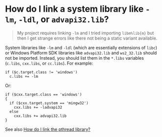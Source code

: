 # How do I link a system library like `-lm`, `-ldl`, or `advapi32.lib`?

> My project requires linking `-lm` and I tried importing `libm%lib{m}` but
> then I get strange errors like there not being a static variant available.

System libraries like `-lm` and `-ldl` (which are essentially extensions of
`libc`) or Windows Platform SDK libraries like `advapi32.lib` and `ws2_32.lib`
should not be imported. Instead, you should list them in the `*.libs`
variables (`c.libs`, `cxx.libs`, or `cc.libs`). For example:

```
if ($c.target.class != 'windows')
  c.libs += -lm
```

Or:

```
if ($cxx.target.class == 'windows')
{
  if ($cxx.target.system == 'mingw32')
    cxx.libs += -ladvapi32
  else
    cxx.libs += advapi32.lib
}
```

See also [How do I link the pthread library?][link-pthread]

[link-pthread]: link-pthread.md
